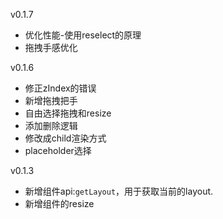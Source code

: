 v0.1.7
- 优化性能-使用reselect的原理
- 拖拽手感优化

v0.1.6
- 修正zIndex的错误
- 新增拖拽把手
- 自由选择拖拽和resize
- 添加删除逻辑
- 修改成child渲染方式
- placeholder选择

v0.1.3

- 新增组件api:```getLayout```，用于获取当前的layout.
- 新增组件的resize